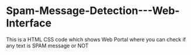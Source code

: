 # Spam-Message-Detection---Web-Interface
This is a HTML CSS code which shows Web Portal where you can check if any text is SPAM message or NOT

